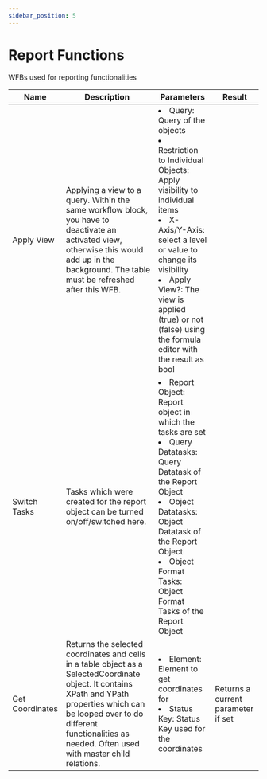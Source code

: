 ```yaml
---
sidebar_position: 5
---
```


# Report Functions

WFBs used for reporting functionalities

| Name            | Description                                                                                                                                                                                                                                     | Parameters                                                                                                                                                                                                                                                                                                     | Result                             |
| --------------- | ----------------------------------------------------------------------------------------------------------------------------------------------------------------------------------------------------------------------------------------------- | -------------------------------------------------------------------------------------------------------------------------------------------------------------------------------------------------------------------------------------------------------------------------------------------------------------- | ---------------------------------- |
| Apply View      | Applying a view to a query. Within the same workflow block, you have to deactivate an activated view, otherwise this would add up in the background. The table must be refreshed after this WFB.                                                | <li>Query: Query of the objects </li><li>Restriction to Individual Objects: Apply visibility to individual items</li><li>X-Axis/Y-Axis: select a level or value to change its visibility</li><li>Apply View?: The view is applied (true) or not (false) using the formula editor with the result as bool </li> |                                    |
| Switch Tasks    | Tasks which were created for the report object can be turned on/off/switched here.                                                                                                                                                              | <li>Report Object: Report object in which the tasks are set </li> <li>Query Datatasks: Query Datatask of the Report Object </li><li>Object Datatasks: Object Datatask of the Report Object </li><li>Object Format Tasks: Object Format Tasks of the Report Object </li>                                        |                                    |
| Get Coordinates | Returns the selected coordinates and cells in a table object as a SelectedCoordinate object. It contains XPath and YPath properties which can be looped over to do different functionalities as needed. Often used with master child relations. | <li>Element: Element to get coordinates for </li><li>Status Key: Status Key used for the coordinates </li>                                                                                                                                                                                                     | Returns a current parameter if set |
